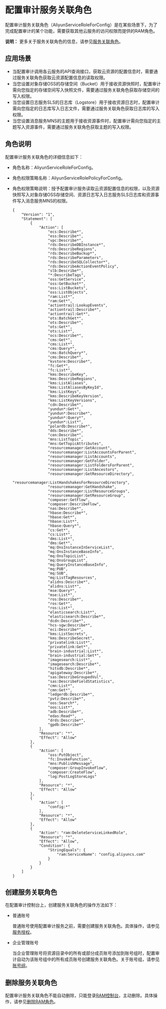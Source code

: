 # 配置审计服务关联角色

配置审计服务关联角色（AliyunServiceRoleForConfig）是在某些场景下，为了完成配置审计的某个功能，需要获取其他云服务的访问权限而提供的RAM角色。

**说明：** 更多关于服务关联角色的信息，请参见[服务关联角色](/cn.zh-CN/角色管理/服务关联角色.md)。

## 应用场景

-   当配置审计调用各云服务的API查询接口，获取云资源的配置信息时，需要通过服务关联角色获取云资源配置信息的读取权限。
-   当您设置对象存储OSS的存储空间（Bucket）用于接收资源快照时，配置审计需向您指定的存储空间写入快照文件，需要通过服务关联角色获取存储空间的写入权限。
-   当您设置日志服务SLS的日志库（Logstore）用于接收资源日志时，配置审计需向您指定的日志库写入日志文件，需要通过服务关联角色获取日志库的写入权限。
-   当您设置消息服务MNS的主题用于接收资源事件时，配置审计需向您指定的主题写入资源事件，需要通过服务关联角色获取主题的写入权限。

## 角色说明

配置审计服务关联角色的详细信息如下：

-   角色名称：AliyunServiceRoleForConfig。
-   角色权限策略名称：AliyunServiceRolePolicyForConfig。
-   角色权限策略说明：授予配置审计服务读取云资源配置信息的权限，以及资源快照写入对象存储OSS存储空间、资源日志写入日志服务SLS日志库和资源事件写入消息服务MNS的权限。

    ```
    {
        "Version": "1",
        "Statement": [
            {
                "Action": [
                    "ecs:Describe*",
                    "ess:Describe*",
                    "vpc:Describe*",
                    "rds:DescribeDBInstance*",
                    "rds:DescribeRegions",
                    "rds:DescribeBackup*",
                    "rds:DescribeParameters",
                    "rds:DescribeSQLCollector*",
                    "rds:DescribeActionEventPolicy",
                    "slb:Describe*",
                    "*:DescribeTags",
                    "oss:GetService",
                    "oss:GetBucket*",
                    "oss:ListBuckets",
                    "oss:ListObjects",
                    "ram:List*",
                    "ram:Get*",
                    "actiontrail:LookupEvents",
                    "actiontrail:Describe*",
                    "actiontrail:Get*",
                    "ots:BatchGet*",
                    "ots:Describe*",
                    "ots:Get*",
                    "ots:List*",
                    "ocs:Describe*",
                    "cms:Get*",
                    "cms:List*",
                    "cms:Query*",
                    "cms:BatchQuery*",
                    "cms:Describe*",
                    "kvstore:Describe*",
                    "fc:Get*",
                    "fc:List*",
                    "kms:DescribeKey",
                    "kms:DescribeRegions",
                    "kms:ListAliases",
                    "kms:ListAliasesByKeyId",
                    "kms:ListKeys",
                    "kms:DescribeKeyVersion",
                    "kms:ListKeyVersions",
                    "cdn:Describe*",
                    "yundun*:Get*",
                    "yundun*:Describe*",
                    "yundun*:Query*",
                    "yundun*:List*",
                    "polardb:Describe*",
                    "dds:Describe*",
                    "cen:Describe*",
                    "mns:ListTopic",
                    "mns:GetTopicAttributes",
                    "resourcemanager:GetAccount",
                    "resourcemanager:ListAccountsForParent",
                    "resourcemanager:ListAccounts",
                    "resourcemanager:GetFolder",
                    "resourcemanager:ListFoldersForParent",
                    "resourcemanager:ListAncestors",
                    "resourcemanager:GetResourceDirectory",
                    "resourcemanager:ListHandshakesForResourceDirectory",
                    "resourcemanager:GetHandshake",
                    "resourcemanager:ListResourceGroups",
                    "resourcemanager:GetResourceGroup",
                    "composer:GetFlow",
                    "composer:DescribeFlow",
                    "nas:Describe*",
                    "hbase:Describe*",
                    "hbase:Get*",
                    "hbase:List*",
                    "hbase:Query*",
                    "cs:Get*",
                    "cs:List*",
                    "dms:List*",
                    "dms:Get*",
                    "mq:OnsInstanceInServiceList",
                    "mq:OnsInstanceBaseInfo",
                    "mq:OnsTopicList",
                    "mq:OnsGroupList",
                    "mq:QueryInstanceBaseInfo",
                    "mq:PUB",
                    "mq:SUB",
                    "mq:ListTagResources",
                    "alidns:Describe*",
                    "alidns:List*",
                    "mse:Query*",
                    "mse:List*",
                    "ros:Describe*",
                    "ros:Get*",
                    "ros:List*",
                    "elasticsearch:List*",
                    "elasticsearch:Describe*",
                    "dcdn:Describe*",
                    "hcs-sgw:Describe*",
                    "eci:Describe*",
                    "kms:ListSecrets",
                    "kms:DescribeSecret",
                    "privatelink:List*",
                    "privatelink:Get*",
                    "brain-industrial:List*",
                    "brain-industrial:Get*",
                    "imagesearch:List*",
                    "imagesearch:Describe*",
                    "hitsdb:Describe*",
                    "apigateway:Describe*",
                    "sas:DescribeGroupedVul",
                    "sas:DescribeFieldStatistics",
                    "cmn:List*",
                    "cmn:Get*",
                    "ledgerdb:Describe*",
                    "pvtz:Describe*",
                    "oos:Search*",
                    "oos:List*",
                    "adb:Describe*",
                    "edas:Read*",
                    "drds:Describe*",
                    "gpdb:Describe*"
                ],
                "Resource": "*",
                "Effect": "Allow"
            },
            {
                "Action": [
                    "oss:PutObject",
                    "fc:InvokeFunction",
                    "mns:PublishMessage",
                    "composer:GroupInvokeFlow",
                    "composer:CreateFlow",
                    "log:PostLogStoreLogs"
                ],
                "Resource": "*",
                "Effect": "Allow"
            },
            {
                "Action": [
                    "config:*"
                ],
                "Resource": "*",
                "Effect": "Allow"
            },
            {
                "Action": "ram:DeleteServiceLinkedRole",
                "Resource": "*",
                "Effect": "Allow",
                "Condition": {
                    "StringEquals": {
                        "ram:ServiceName": "config.aliyuncs.com"
                    }
                }
            }
        ]
    }
    ```


## 创建服务关联角色

在配置审计控制台上，创建服务关联角色的操作方法如下：

-   普通账号

    普通账号使用配置审计服务之前，需要创建服务关联角色。具体操作，请参见[服务授权](/cn.zh-CN/快速入门/服务授权.md)。

-   企业管理账号

    当企业管理账号将资源目录中的所有或部分成员账号添加到账号组时，配置审计自动为该账号组中的所有成员账号创建服务关联角色。关于账号组，请参见[账号组](/cn.zh-CN/账号组/概述.md)。


## 删除服务关联角色

配置审计服务关联角色不能自动删除，只能登录[RAM控制台](https://ram.console.aliyun.com/)，主动删除。具体操作，请参见[删除RAM角色](/cn.zh-CN/角色管理/删除RAM角色.md)。

